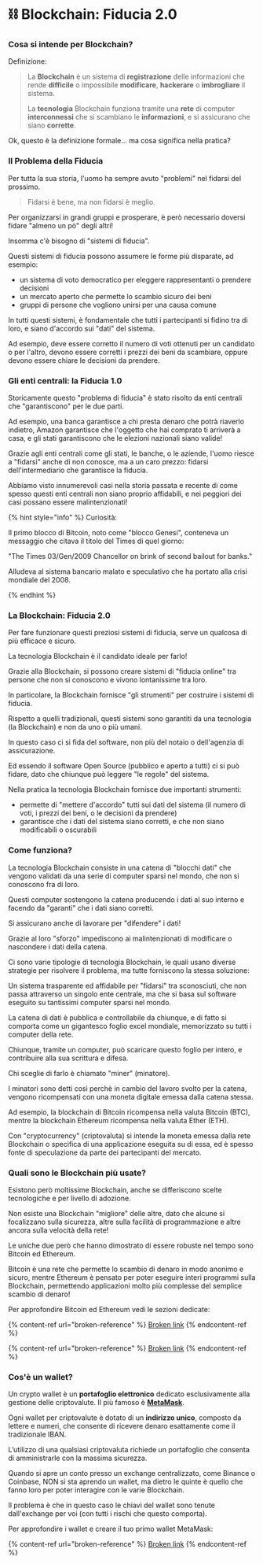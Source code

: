 # ⛓ Blockchain: Fiducia 2.0

### Cosa si intende per Blockchain?

Definizione:

> La **Blockchain** è un sistema di **registrazione** delle informazioni che rende **difficile** o impossibile **modificare**, **hackerare** o **imbrogliare** il sistema.
>
> La **tecnologia** Blockchain funziona tramite una **rete** di computer **interconnessi** che si scambiano le **informazioni**, e si assicurano che siano **corrette**.

Ok, questo è la definizione formale... ma cosa significa nella pratica?

### Il Problema della Fiducia

Per tutta la sua storia, l'uomo ha sempre avuto "problemi" nel fidarsi del prossimo. &#x20;

> Fidarsi è bene, ma non fidarsi è meglio.

Per organizzarsi in grandi gruppi e prosperare, è però necessario doversi fidare "almeno un pò" degli altri!

Insomma c'è bisogno di "sistemi di fiducia".

Questi sistemi di fiducia possono assumere le forme più disparate, ad esempio:

* un sistema di voto democratico per eleggere rappresentanti o prendere decisioni
* un mercato aperto che permette lo scambio sicuro dei beni
* gruppi di persone che vogliono unirsi per una causa comune

In tutti questi sistemi, è fondamentale che tutti i partecipanti si fidino tra di loro, e siano d'accordo sui "dati" del sistema.

Ad esempio, deve essere corretto il numero di voti ottenuti per un candidato o per l'altro, devono essere corretti i prezzi dei beni da scambiare, oppure devono essere chiare le decisioni da prendere.

### Gli enti centrali: la Fiducia 1.0

Storicamente questo "problema di fiducia" è stato risolto da enti centrali che "garantiscono" per le due parti.&#x20;

Ad esempio, una banca garantisce a chi presta denaro che potrà riaverlo indietro, Amazon garantisce che l'oggetto che hai comprato ti arriverà a casa, e gli stati garantiscono che le elezioni nazionali siano valide!

Grazie agli enti centrali come gli stati, le banche, o le aziende, l'uomo riesce a "fidarsi" anche di non conosce, ma a un caro prezzo: fidarsi dell'intermediario che garantisce la fiducia.&#x20;

Abbiamo visto innumerevoli casi nella storia passata e recente di come spesso questi enti centrali non siano proprio affidabili, e nei peggiori dei casi possano essere malintenzionati!&#x20;

{% hint style="info" %}
Curiosità:

Il primo blocco di Bitcoin, noto come "blocco Genesi", conteneva un messaggio che citava il titolo del Times di quel giorno:

"The Times 03/Gen/2009 Chancellor on brink of second bailout for banks."

Alludeva al sistema bancario malato e speculativo che ha portato alla crisi mondiale del 2008.


{% endhint %}

### La Blockchain: Fiducia 2.0

Per fare funzionare questi preziosi sistemi di fiducia, serve un qualcosa di più efficace e sicuro.&#x20;

La tecnologia Blockchain è il candidato ideale per farlo!

Grazie alla Blockchain, si possono creare sistemi di "fiducia online" tra persone che non si conoscono e vivono lontanissime tra loro.&#x20;

In particolare, la Blockchain fornisce "gli strumenti" per costruire i sistemi di fiducia.

Rispetto a quelli tradizionali, questi sistemi sono garantiti da una tecnologia (la Blockchain) e non da uno o più umani.&#x20;

In questo caso ci si fida del software, non più del notaio o dell'agenzia di assicurazione.&#x20;

Ed essendo il software Open Source (pubblico e aperto a tutti) ci si può fidare, dato che chiunque può leggere "le regole" del sistema.&#x20;

Nella pratica la tecnologia Blockchain fornisce due importanti strumenti:

* permette di "mettere d'accordo" tutti sui dati del sistema (il numero di voti, i prezzi dei beni, o le decisioni da prendere)
* garantisce che i dati del sistema siano corretti, e che non siano modificabili o oscurabili

### Come funziona?

La tecnologia Blockchain consiste in una catena di "blocchi dati" che vengono validati da una serie di computer sparsi nel mondo, che non si conoscono fra di loro.&#x20;

Questi computer sostengono la catena producendo i dati al suo interno e facendo da "garanti" che i dati siano corretti.&#x20;

Si assicurano anche di lavorare per "difendere" i dati!&#x20;

Grazie al loro "sforzo" impediscono ai malintenzionati di modificare o nascondere i dati della catena.  &#x20;

Ci sono varie tipologie di tecnologia Blockchain, le quali usano diverse strategie per risolvere il problema, ma tutte forniscono la stessa soluzione:

Un sistema trasparente ed affidabile per "fidarsi" tra sconosciuti, che non passa attraverso un singolo ente centrale, ma che si basa sul software eseguito su tantissimi computer sparsi nel mondo.&#x20;

La catena di dati è pubblica e controllabile da chiunque, e di fatto si comporta come un gigantesco foglio excel mondiale, memorizzato su tutti i computer della rete.&#x20;

Chiunque, tramite un computer, può scaricare questo foglio per intero, e contribuire alla sua scrittura e difesa.

Chi sceglie di farlo è chiamato "miner" (minatore).&#x20;

I minatori sono detti così perchè in cambio del lavoro svolto per la catena, vengono ricompensati con una moneta digitale emessa dalla catena stessa.

Ad esempio, la blockchain di Bitcoin ricompensa nella valuta Bitcoin (BTC), mentre la blockchain Ethereum ricompensa nella valuta Ether (ETH).

Con "cryptocurrency" (criptovaluta) si intende la moneta emessa dalla rete Blockchain o specifica di una applicazione eseguita su di essa, ed è spesso fonte di speculazione da parte dei partecipanti del mercato.

### Quali sono le Blockchain più usate?

Esistono però moltissime Blockchain, anche se differiscono scelte tecnologiche e per livello di adozione.

Non esiste una Blockchain "migliore" delle altre, dato che alcune si focalizzano sulla sicurezza, altre sulla facilità di programmazione e altre ancora sulla velocità della rete!

Le uniche due però che hanno dimostrato di essere robuste nel tempo sono Bitcoin ed Ethereum.

Bitcoin è una rete che permette lo scambio di denaro in modo anonimo e sicuro, mentre Ethereum è pensato per poter eseguire interi programmi sulla Blockchain, permettendo applicazioni molto più complesse del semplice scambio di denaro!

Per approfondire Bitcoin ed Ethereum vedi le sezioni dedicate:

{% content-ref url="broken-reference" %}
[Broken link](broken-reference)
{% endcontent-ref %}

{% content-ref url="broken-reference" %}
[Broken link](broken-reference)
{% endcontent-ref %}

### Cos'è un wallet?

Un crypto wallet  è un **portafoglio elettronico** dedicato esclusivamente alla gestione delle criptovalute. Il più famoso è [**MetaMask**](https://metamask.io/).

Ogni wallet per criptovalute è dotato di un **indirizzo unico**, composto da lettere e numeri, che consente di ricevere denaro esattamente come il tradizionale IBAN.

L’utilizzo di una qualsiasi criptovaluta richiede un portafoglio che consenta di amministrarle con la massima sicurezza.&#x20;

Quando si apre un conto presso un exchange centralizzato, come Binance o Coinbase, NON si sta aprendo un wallet, ma dietro le quinte è quello che fanno loro per poter interagire con le varie Blockchain.&#x20;

Il problema è che in questo caso le chiavi del wallet sono tenute dall'exchange per voi (con tutti i rischi che questo comporta).

Per approfondire i wallet e creare il tuo primo wallet MetaMask:

{% content-ref url="broken-reference" %}
[Broken link](broken-reference)
{% endcontent-ref %}

